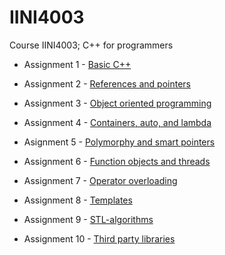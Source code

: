 # IINI4003
Course IINI4003; C++ for programmers

* Assignment 1 - [Basic C++](/assignment_1)

* Assignment 2 - [References and pointers](/assignment_2)

* Assignment 3 - [Object oriented programming](/assignment_3)

* Assignment 4 - [Containers, auto, and lambda](/assignment_4)

* Asignment 5 - [Polymorphy and smart pointers](/assignment_5)

* Assignment 6 - [Function objects and threads](/assignment_6)

* Assignment 7 - [Operator overloading](/assignment_7)

* Assignment 8 - [Templates](/assignment_8)

* Assignment 9 - [STL-algorithms](/assignment_9)

* Assignment 10 - [Third party libraries](/assignment_10)
